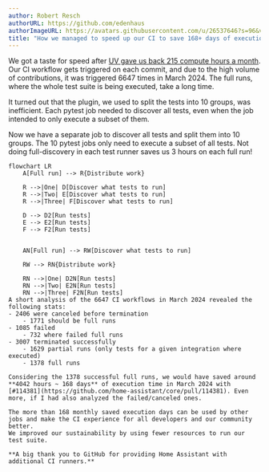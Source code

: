 ```yaml
---
author: Robert Resch
authorURL: https://github.com/edenhaus
authorImageURL: https://avatars.githubusercontent.com/u/26537646?s=96&v=4
title: "How we managed to speed up our CI to save 168+ days of execution time per month"
---
```


We got a taste for speed after [UV gave us back 215 compute hours a month](2024-04-03-build-images-with-uv.md). 
Our CI workflow gets triggered on each commit, and due to the high volume of contributions, it was triggered 6647 times in March 2024.
The full runs, where the whole test suite is being executed, take a long time.

It turned out that the plugin, we used to split the tests into 10 groups, was inefficient. Each pytest job needed to discover all tests, even when the job intended to only execute a subset of them.

Now we have a separate job to discover all tests and split them into 10 groups. The 10 pytest jobs only need to execute a subset of all tests. Not doing full-discovery in each test runner saves us 3 hours on each full run!

```mermaid
flowchart LR
    A[Full run] --> R{Distribute work}

    R -->|One| D[Discover what tests to run]
    R -->|Two| E[Discover what tests to run]
    R -->|Three| F[Discover what tests to run]

    D --> D2[Run tests]
    E --> E2[Run tests]
    F --> F2[Run tests]


    AN[Full run] --> RW[Discover what tests to run]

    RW --> RN{Distribute work}

    RN -->|One| D2N[Run tests]
    RN -->|Two| E2N[Run tests]
    RN -->|Three| F2N[Run tests]
A short analysis of the 6647 CI workflows in March 2024 revealed the following stats:
- 2406 were canceled before termination
    - 1771 should be full runs
- 1085 failed
    - 732 where failed full runs
- 3007 terminated successfully
    - 1629 partial runs (only tests for a given integration where executed)
    - 1378 full runs

Considering the 1378 successful full runs, we would have saved around **4042 hours ~ 168 days** of execution time in March 2024 with [#114381](https://github.com/home-assistant/core/pull/114381). Even more, if I had also analyzed the failed/canceled ones.

The more than 168 monthly saved execution days can be used by other jobs and make the CI experience for all developers and our community better.
We improved our sustainability by using fewer resources to run our test suite.

**A big thank you to GitHub for providing Home Assistant with additional CI runners.**